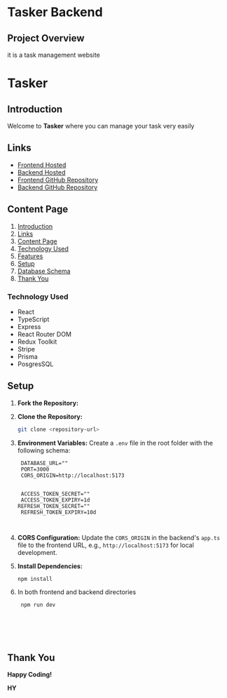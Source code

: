 # Tasker Backend

## Project Overview

it is a task management website 

# Tasker

## Introduction

Welcome to **Tasker** where you can manage your task very easily




## Links

- [Frontend Hosted](https://tasker-virid.vercel.app)
- [Backend Hosted](https://taskmanagementbackend-aqxs.onrender.com/)
- [Frontend GitHub Repository](https://github.com/himanshu3434/taskManagement)
- [Backend GitHub Repository](https://github.com/himanshu3434/taskManagementBackend)

## Content Page

1. [Introduction](#introduction)
2. [Links](#links)
3. [Content Page](#content-page)
4. [Technology Used](#technology-used)
5. [Features](#features)
6. [Setup](#setup)
7. [Database Schema](#database-schema)
8. [Thank You](#thank-you)

### Technology Used

- React
- TypeScript
- Express
- React Router DOM
- Redux Toolkit
- Stripe
- Prisma
- PosgresSQL


## Setup

1. **Fork the Repository:** 
2. **Clone the Repository:**
   ```bash
   git clone <repository-url>

3. **Environment Variables:** Create a `.env` file in the root folder with the following schema:
   ```
    DATABASE_URL=""
    PORT=3000
    CORS_ORIGIN=http://localhost:5173


    ACCESS_TOKEN_SECRET=""
    ACCESS_TOKEN_EXPIRY=1d
   REFRESH_TOKEN_SECRET=""
    REFRESH_TOKEN_EXPIRY=10d



   ```

4. **CORS Configuration:** Update the `CORS_ORIGIN` in the backend's `app.ts` file to the frontend URL, e.g., `http://localhost:5173` for local development.

5. **Install Dependencies:**
   ```bash
   npm install
6. In both frontend and backend directories
   ```bash
    npm run dev



   



## Thank You

**Happy Coding!**

**HY**

